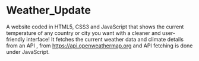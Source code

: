 # Weather_Update
A website coded in HTML5, CSS3 and JavaScript that shows the current temperature of any country or city you want with a cleaner and user-friendly interface!  It fetches the current weather data and climate details from an API , from https://api.openweathermap.org and API fetching is done under JavaScript.
